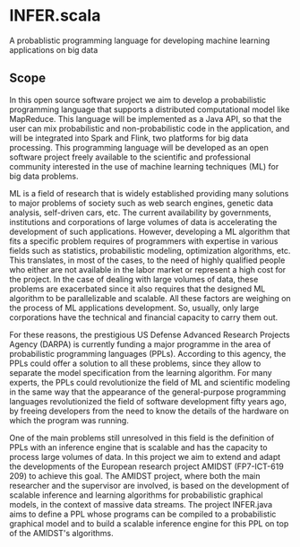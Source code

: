# INFER.scala
A probablistic programming language for developing machine learning applications on big data


## Scope

In this open source software project we aim to develop a probabilistic programming language that supports a distributed computational model like MapReduce. This language will be implemented as a Java API, so that the user can mix probabilistic and non-probabilistic code in the application, and will be integrated into Spark and Flink, two platforms for big data processing. This programming language will be developed as an open software project freely available to the scientific and professional community interested in the use of machine learning techniques (ML) for big data problems.

ML is a field of research that is widely established providing many solutions to major problems of society such as web search engines, genetic data analysis, self-driven cars, etc. The current availability by governments, institutions and corporations of large volumes of data is accelerating the development of such applications. However, developing a ML algorithm that fits a specific problem requires of programmers with expertise in various fields such as statistics, probabilistic modeling, optimization algorithms, etc. This translates, in most of the cases, to the need of highly qualified people who either are not available in the labor market or represent a high cost for the project. In the case of dealing with large volumes of data, these problems are exacerbated since it also requires that the designed ML algorithm to be parallelizable and scalable. All these factors are weighing on the process of ML applications development. So, usually, only large corporations have the technical and financial capacity to carry them out.

For these reasons, the prestigious US Defense Advanced Research Projects Agency (DARPA) is currently funding a major programme in the area of probabilistic programming languages (PPLs). According to this agency, the PPLs could offer a solution to all these problems, since they allow to separate the model specification from the learning algorithm. For many experts, the PPLs could revolutionize the field of ML and scientific modeling in the same way that the appearance of the general-purpose programming languages revolutionized the field of software development fifty years ago, by freeing developers from the need to know the details of the hardware on which the program was running.

One of the main problems still unresolved in this field is the definition of PPLs with an inference engine that is scalable and has the capacity to process large volumes of data. In this project we aim to extend and adapt the developments of the European research project AMIDST (FP7-ICT-619 209) to achieve this goal. The AMIDST project, where both the main researcher and the supervisor are involved, is based on the development of scalable inference and learning algorithms for probabilistic graphical models, in the context of massive data streams. The project INFER.java aims to define a PPL whose programs can be compiled to a probabilistic graphical model and to build a scalable inference engine for this PPL on top of the AMIDST's algorithms.
